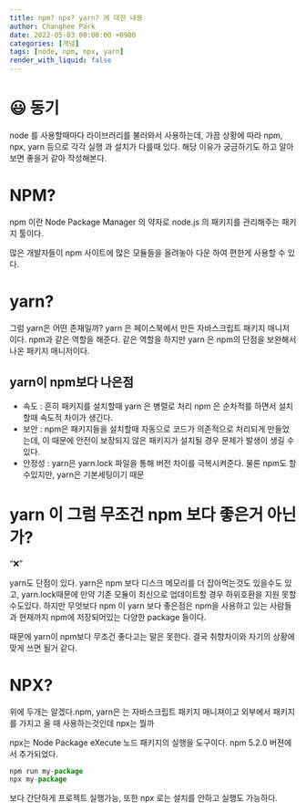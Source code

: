 ```yaml
---
title: npm? npx? yarn? 에 대한 내용
author: Changhee Park
date: 2022-05-03 00:00:00 +0900
categories: [개념]
tags: [node, npm, npx, yarn]
render_with_liquid: false
---
```


# 😃 동기

node 를 사용할때마다 라이브러리를 불러와서 사용하는데, 가끔 상황에 따라 npm, npx, yarn 등으로 각각 실행 과 설치가 다를때 있다. 해당 이유가 궁금하기도 하고 알아보면 좋을거 같아 작성해본다.

# NPM?

npm 이란 Node Package Manager 의 약자로 node.js 의 패키지를 관리해주는 패키지 툴이다.

많은 개발자들이 npm 사이트에 많은 모듈들을 올려놓아 다운 하여 편한게 사용할 수 있다.

# yarn?

그럼 yarn은 어떤 존재일까? yarn 은 페이스북에서 만든 자바스크립트 패키지 매니저이다. npm과 같은 역할을 해준다. 같은 역할을 하지만 yarn 은 npm의 단점을 보완해서 나온 패키지 매니저이다.

## yarn이 npm보다 나은점

- 속도 : 흔히 패키지를 설치할때 yarn 은 병렬로 처리 npm 은 순차적를 하면서 설치할때 속도적 차이가 생긴다.
- 보안 : npm은 패키지들을 설치할때 자동으로 코드가 의존적으로 처리되게 만들었는데, 이 때문에 안전이 보장되지 않은 패키지가 설치될 경우 문제가 발생이 생길 수 있다.
- 안정성 : yarn은 yarn.lock 파일을 통해 버전 차이를 극복시켜준다. 물론 npm도 할수있지만, yarn은 기본세팅이기 때문

# yarn 이 그럼 무조건 npm 보다 좋은거 아닌가?

“❌”

yarn도 단점이 있다. yarn은 npm 보다 디스크 메모리를 더 잡아먹는것도 있을수도 있고, yarn.lock때문에 만약 기존 모듈이 최신으로 업데이트할 경우 하위호환을 지원 못할수도있다. 하지만 무엇보다 npm 이 yarn 보다 좋은점은 npm을 사용하고 있는 사람들과 현재까지 npm에 저장되어있는 다양한 package 들이다.

때문에 yarn이 npm보다 무조건 좋다고는 말은 못한다. 결국 취향차이와 자기의 상황에 맞게 쓰면 될거 같다.

# NPX?

위에 두개는 알겠다.npm, yarn은 는 자바스크립트 패키지 매니져이고 외부에서 패키지를 가지고 올 때 사용하는것인데 npx는 뭘까

npx는 Node Package eXecute 노드 패키지의 실행을 도구이다. npm 5.2.0 버젼에서 추가되었다.

```jsx
npm run my-package
npx my-package
```

보다 간단하게 프로젝트 실행가능, 또한 npx 로는 설치를 안하고 실행도 가능하다.
